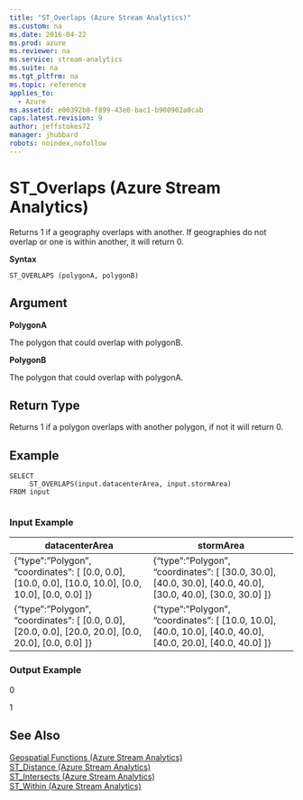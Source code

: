 ```yaml
---
title: "ST_Overlaps (Azure Stream Analytics)"
ms.custom: na
ms.date: 2016-04-22
ms.prod: azure
ms.reviewer: na
ms.service: stream-analytics
ms.suite: na
ms.tgt_pltfrm: na
ms.topic: reference
applies_to: 
  - Azure
ms.assetid: e00392b8-f899-43e0-bac1-b900902a0cab
caps.latest.revision: 9
author: jeffstokes72
manager: jhubbard
robots: noindex,nofollow
---
```

# ST_Overlaps (Azure Stream Analytics)
  Returns 1 if a geography overlaps with another. If geographies do not overlap or one is within another, it will return 0.  
  
 **Syntax**  
  
```  
ST_OVERLAPS (polygonA, polygonB)  
```  
  
## Argument  
 **PolygonA**  
  
 The polygon that could overlap with polygonB.  
  
 **PolygonB**  
  
 The polygon that could overlap with polygonA.  
  
## Return Type  
 Returns 1 if a polygon overlaps with another polygon, if not it will return 0.  
  
## Example  
  
```  
SELECT  
     ST_OVERLAPS(input.datacenterArea, input.stormArea)  
FROM input  
  
```  
  
### Input Example  
  
|datacenterArea|stormArea|  
|--------------------|---------------|  
|{“type”:”Polygon”, “coordinates”: [ [0.0, 0.0], [10.0, 0.0], [10.0, 10.0], [0.0, 10.0], [0.0, 0.0] ]}|{“type”:”Polygon”, “coordinates”: [ [30.0, 30.0], [40.0, 30.0], [40.0, 40.0], [30.0, 40.0], [30.0, 30.0] ]}|  
|{“type”:”Polygon”, “coordinates”: [ [0.0, 0.0], [20.0, 0.0], [20.0, 20.0], [0.0, 20.0], [0.0, 0.0] ]}|{“type”:”Polygon”, “coordinates”: [ [10.0, 10.0], [40.0, 10.0], [40.0, 40.0], [40.0, 20.0], [40.0, 40.0] ]}|  
  
### Output Example  
 0  
  
 1  
  
## See Also  
 [Geospatial Functions &#40;Azure Stream Analytics&#41;](../streamAnalyticsQueryLanguage/Geospatial-Functions--Azure-Stream-Analytics-.md)   
 [ST_Distance &#40;Azure Stream Analytics&#41;](../streamAnalyticsQueryLanguage/ST_Distance--Azure-Stream-Analytics-.md)   
 [ST_Intersects &#40;Azure Stream Analytics&#41;](../streamAnalyticsQueryLanguage/ST_Intersects--Azure-Stream-Analytics-.md)   
 [ST_Within &#40;Azure Stream Analytics&#41;](../streamAnalyticsQueryLanguage/ST_Within--Azure-Stream-Analytics-.md)  
  
  